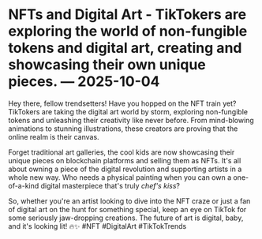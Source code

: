 # NFTs and Digital Art - TikTokers are exploring the world of non-fungible tokens and digital art, creating and showcasing their own unique pieces. — 2025-10-04

Hey there, fellow trendsetters! Have you hopped on the NFT train yet? TikTokers are taking the digital art world by storm, exploring non-fungible tokens and unleashing their creativity like never before. From mind-blowing animations to stunning illustrations, these creators are proving that the online realm is their canvas.

Forget traditional art galleries, the cool kids are now showcasing their unique pieces on blockchain platforms and selling them as NFTs. It's all about owning a piece of the digital revolution and supporting artists in a whole new way. Who needs a physical painting when you can own a one-of-a-kind digital masterpiece that's truly *chef's kiss*?

So, whether you're an artist looking to dive into the NFT craze or just a fan of digital art on the hunt for something special, keep an eye on TikTok for some seriously jaw-dropping creations. The future of art is digital, baby, and it's looking lit! 🔥✨ #NFT #DigitalArt #TikTokTrends